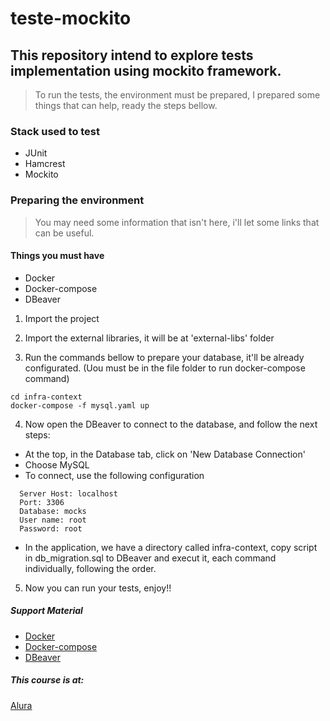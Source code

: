 # teste-mockito

## This repository intend to explore tests implementation using mockito framework.

> To run the tests, the environment must be prepared, I prepared some things that can help, ready the steps bellow.

### Stack used to test
 * JUnit
 * Hamcrest
 * Mockito
 
### Preparing the environment
 
> You may need some information that isn't here, i'll let some links that can be useful.
 
#### Things you must have 
 * Docker
 * Docker-compose
 * DBeaver
 
1. Import the project

2. Import the external libraries, it will be at 'external-libs' folder

3. Run the commands bellow to prepare your database, it'll be already configurated. (Uou must be in the file folder to run docker-compose command) 

``` 
cd infra-context
docker-compose -f mysql.yaml up 
```

4. Now open the DBeaver to connect to the database, and follow the next steps:
  * At the top, in the Database tab, click on 'New Database Connection'
  * Choose MySQL
  * To connect, use the following configuration
```
  Server Host: localhost
  Port: 3306
  Database: mocks
  User name: root
  Password: root
```  
  * In the application, we have a directory called infra-context, copy script in db_migration.sql to DBeaver and execut it, each command individually, following the order.
  
5. Now you can run your tests, enjoy!!

##### Support Material
 * [Docker](https://docs.docker.com/install/linux/docker-ce/ubuntu/)
 * [Docker-compose](https://dbeaver.io/download/)
 * [DBeaver](https://dbeaver.io/download/)

##### This course is at:
[Alura](https://www.alura.com.br/)
